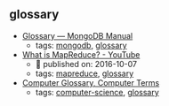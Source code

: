 glossary 
---
* [Glossary — MongoDB Manual](https://docs.mongodb.com/manual/reference/glossary/)
    * tags: [mongodb](../tags/mongodb.md), [glossary](../tags/glossary.md)
* [What is MapReduce? - YouTube](https://www.youtube.com/watch?v=43fqzaSH0CQ)
    * :calendar: published on: 2016-10-07
    * tags: [mapreduce](../tags/mapreduce.md), [glossary](../tags/glossary.md)
* [Computer Glossary, Computer Terms](http://whatis.techtarget.com/)
    * tags: [computer-science](../tags/computer-science.md), [glossary](../tags/glossary.md)
